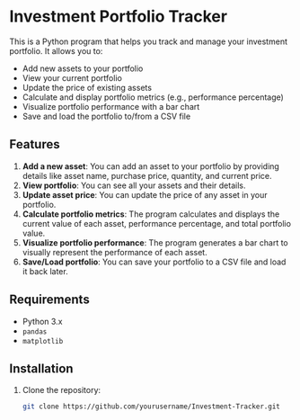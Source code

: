 # Investment Portfolio Tracker

This is a Python program that helps you track and manage your investment portfolio. It allows you to:

- Add new assets to your portfolio
- View your current portfolio
- Update the price of existing assets
- Calculate and display portfolio metrics (e.g., performance percentage)
- Visualize portfolio performance with a bar chart
- Save and load the portfolio to/from a CSV file

## Features

1. **Add a new asset**: You can add an asset to your portfolio by providing details like asset name, purchase price, quantity, and current price.
2. **View portfolio**: You can see all your assets and their details.
3. **Update asset price**: You can update the price of any asset in your portfolio.
4. **Calculate portfolio metrics**: The program calculates and displays the current value of each asset, performance percentage, and total portfolio value.
5. **Visualize portfolio performance**: The program generates a bar chart to visually represent the performance of each asset.
6. **Save/Load portfolio**: You can save your portfolio to a CSV file and load it back later.

## Requirements

- Python 3.x
- `pandas`
- `matplotlib`

## Installation

1. Clone the repository:
   ```bash
   git clone https://github.com/yourusername/Investment-Tracker.git